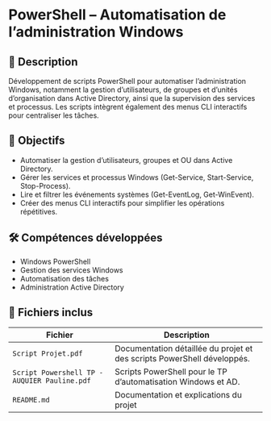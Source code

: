 # PowerShell – Automatisation de l’administration Windows

## 📖 Description
Développement de scripts PowerShell pour automatiser l’administration Windows, notamment la gestion d’utilisateurs, de groupes et d’unités d’organisation dans Active Directory, ainsi que la supervision des services et processus. Les scripts intègrent également des menus CLI interactifs pour centraliser les tâches.

## 🎯 Objectifs
- Automatiser la gestion d’utilisateurs, groupes et OU dans Active Directory.
- Gérer les services et processus Windows (Get-Service, Start-Service, Stop-Process).
- Lire et filtrer les événements systèmes (Get-EventLog, Get-WinEvent).
- Créer des menus CLI interactifs pour simplifier les opérations répétitives.

## 🛠 Compétences développées
- Windows PowerShell
- Gestion des services Windows
- Automatisation des tâches
- Administration Active Directory

## 📂 Fichiers inclus
| Fichier | Description |
|---------|-------------|
| `Script Projet.pdf` | Documentation détaillée du projet et des scripts PowerShell développés. |
| `Script Powershell TP - AUQUIER Pauline.pdf` | Scripts PowerShell pour le TP d’automatisation Windows et AD. |
| `README.md` | Documentation et explications du projet |
